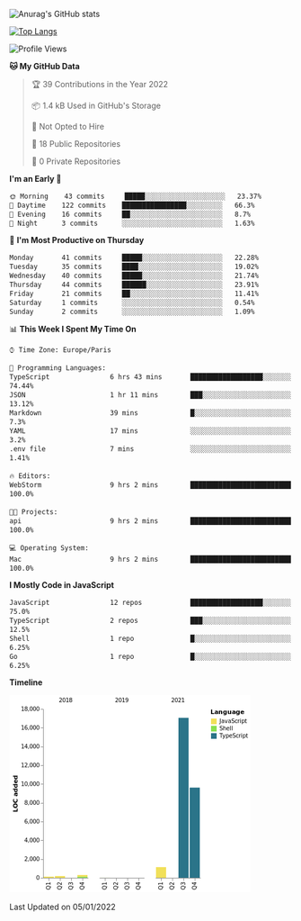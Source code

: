![Anurag's GitHub stats](https://github-readme-stats.vercel.app/api?username=sufiane&theme=dark&show_icons=true&count_private=true)


[![Top Langs](https://github-readme-stats.vercel.app/api/top-langs/?username=sufiane&layout=compact)](https://github.com/anuraghazra/github-readme-stats)

<!--START_SECTION:waka-->
![Profile Views](http://img.shields.io/badge/Profile%20Views-1-blue)

**🐱 My GitHub Data** 

> 🏆 39 Contributions in the Year 2022
 > 
> 📦 1.4 kB Used in GitHub's Storage 
 > 
> 🚫 Not Opted to Hire
 > 
> 📜 18 Public Repositories 
 > 
> 🔑 0 Private Repositories  
 > 
**I'm an Early 🐤** 

```text
🌞 Morning    43 commits     █████░░░░░░░░░░░░░░░░░░░░   23.37% 
🌆 Daytime    122 commits    ████████████████░░░░░░░░░   66.3% 
🌃 Evening    16 commits     ██░░░░░░░░░░░░░░░░░░░░░░░   8.7% 
🌙 Night      3 commits      ░░░░░░░░░░░░░░░░░░░░░░░░░   1.63%

```
📅 **I'm Most Productive on Thursday** 

```text
Monday       41 commits     █████░░░░░░░░░░░░░░░░░░░░   22.28% 
Tuesday      35 commits     ████░░░░░░░░░░░░░░░░░░░░░   19.02% 
Wednesday    40 commits     █████░░░░░░░░░░░░░░░░░░░░   21.74% 
Thursday     44 commits     ██████░░░░░░░░░░░░░░░░░░░   23.91% 
Friday       21 commits     ██░░░░░░░░░░░░░░░░░░░░░░░   11.41% 
Saturday     1 commits      ░░░░░░░░░░░░░░░░░░░░░░░░░   0.54% 
Sunday       2 commits      ░░░░░░░░░░░░░░░░░░░░░░░░░   1.09%

```


📊 **This Week I Spent My Time On** 

```text
⌚︎ Time Zone: Europe/Paris

💬 Programming Languages: 
TypeScript               6 hrs 43 mins       ██████████████████░░░░░░░   74.44% 
JSON                     1 hr 11 mins        ███░░░░░░░░░░░░░░░░░░░░░░   13.12% 
Markdown                 39 mins             █░░░░░░░░░░░░░░░░░░░░░░░░   7.3% 
YAML                     17 mins             ░░░░░░░░░░░░░░░░░░░░░░░░░   3.2% 
.env file                7 mins              ░░░░░░░░░░░░░░░░░░░░░░░░░   1.41%

🔥 Editors: 
WebStorm                 9 hrs 2 mins        █████████████████████████   100.0%

🐱‍💻 Projects: 
api                      9 hrs 2 mins        █████████████████████████   100.0%

💻 Operating System: 
Mac                      9 hrs 2 mins        █████████████████████████   100.0%

```

**I Mostly Code in JavaScript** 

```text
JavaScript               12 repos            ██████████████████░░░░░░░   75.0% 
TypeScript               2 repos             ███░░░░░░░░░░░░░░░░░░░░░░   12.5% 
Shell                    1 repo              █░░░░░░░░░░░░░░░░░░░░░░░░   6.25% 
Go                       1 repo              █░░░░░░░░░░░░░░░░░░░░░░░░   6.25%

```


**Timeline**

![Chart not found](https://raw.githubusercontent.com/Sufiane/Sufiane/main/charts/bar_graph.png) 


 Last Updated on 05/01/2022
<!--END_SECTION:waka-->


<!--
**Sufiane/sufiane** is a ✨ _special_ ✨ repository because its `README.md` (this file) appears on your GitHub profile.

Here are some ideas to get you started:

- 🔭 I’m currently working on ...
- 🌱 I’m currently learning ...
- 👯 I’m looking to collaborate on ...
- 🤔 I’m looking for help with ...
- 💬 Ask me about ...
- 📫 How to reach me: ...
- 😄 Pronouns: ...
- ⚡ Fun fact: ...
-->
